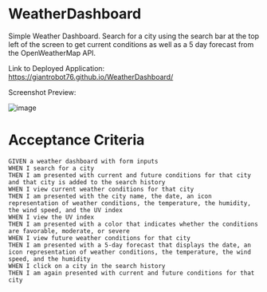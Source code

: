 # WeatherDashboard
Simple Weather Dashboard. Search for a city using the search bar at the top left of the screen to get current conditions as well as a 5 day forecast from the OpenWeatherMap API.

Link to Deployed Application: https://giantrobot76.github.io/WeatherDashboard/

Screenshot Preview: 

![image](https://user-images.githubusercontent.com/34629779/116944374-9ef30100-ac32-11eb-8ab1-fabe550f273b.png)

# Acceptance Criteria

```
GIVEN a weather dashboard with form inputs
WHEN I search for a city
THEN I am presented with current and future conditions for that city and that city is added to the search history
WHEN I view current weather conditions for that city
THEN I am presented with the city name, the date, an icon representation of weather conditions, the temperature, the humidity, the wind speed, and the UV index
WHEN I view the UV index
THEN I am presented with a color that indicates whether the conditions are favorable, moderate, or severe
WHEN I view future weather conditions for that city
THEN I am presented with a 5-day forecast that displays the date, an icon representation of weather conditions, the temperature, the wind speed, and the humidity
WHEN I click on a city in the search history
THEN I am again presented with current and future conditions for that city
